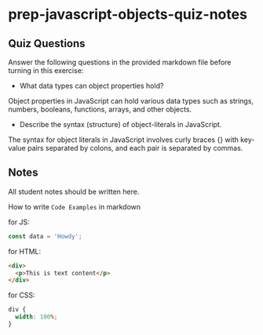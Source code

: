 # prep-javascript-objects-quiz-notes

## Quiz Questions

Answer the following questions in the provided markdown file before turning in this exercise:

- What data types can object properties hold?

Object properties in JavaScript can hold various data types such as strings, numbers, booleans, functions, arrays, and other objects.

- Describe the syntax (structure) of object-literals in JavaScript.

The syntax for object literals in JavaScript involves curly braces {} with key-value pairs separated by colons, and each pair is separated by commas.

## Notes

All student notes should be written here.

How to write `Code Examples` in markdown

for JS:

```javascript
const data = 'Howdy';
```

for HTML:

```html
<div>
  <p>This is text content</p>
</div>
```

for CSS:

```css
div {
  width: 100%;
}
```
